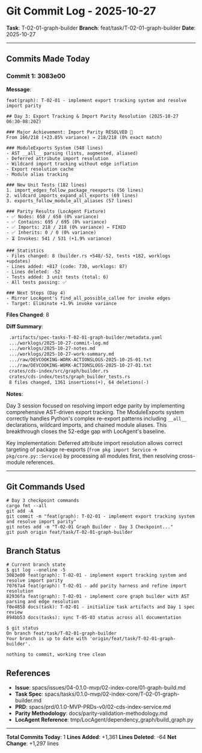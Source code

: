 # Git Commit Log - 2025-10-27

**Task**: T-02-01-graph-builder
**Branch**: feat/task/T-02-01-graph-builder
**Date**: 2025-10-27

---

## Commits Made Today

### Commit 1: 3083e00

**Message**:

```shell
feat(graph): T-02-01 - implement export tracking system and resolve import parity

## Day 3: Export Tracking & Import Parity Resolution (2025-10-27 06:30-08:20Z)

### Major Achievement: Import Parity RESOLVED 🎉
From 166/218 (+23.85% variance) → 218/218 (0% exact match)

### ModuleExports System (548 lines)
- AST __all__ parsing (lists, augmented, aliased)
- Deferred attribute import resolution
- Wildcard import tracking without edge inflation
- Export resolution cache
- Module alias tracking

### New Unit Tests (182 lines)
1. import_edges_follow_package_reexports (56 lines)
2. wildcard_imports_expand_all_exports (69 lines)
3. exports_follow_module_all_aliases (57 lines)

### Parity Results (LocAgent Fixture)
- ✅ Nodes: 658 / 658 (0% variance)
- ✅ Contains: 695 / 695 (0% variance)
- ✅ Imports: 218 / 218 (0% variance) ← FIXED
- ✅ Inherits: 0 / 0 (0% variance)
- ⏳ Invokes: 541 / 531 (+1.9% variance)

### Statistics
- Files changed: 8 (builder.rs +548/-52, tests +182, worklogs +updates)
- Lines added: +817 (code: 730, worklogs: 87)
- Lines deleted: -52
- Tests added: 3 unit tests (total: 6)
- All tests passing: ✅

### Next Steps (Day 4)
- Mirror LocAgent's find_all_possible_callee for invoke edges
- Target: Eliminate +1.9% invoke variance
```

**Files Changed**: 8

**Diff Summary**:

```diff
 .artifacts/spec-tasks-T-02-01-graph-builder/metadata.yaml              |  33 ++--
 .../worklogs/2025-10-27-commit-log.md                                  |  89 ++++++++++
 .../worklogs/2025-10-27-notes.md                                       | 137 +++++++++++++++
 .../worklogs/2025-10-27-work-summary.md                                | 255 ++++++++++++++++++++++++++++
 .../raw/DEVCOOKING-WORK-ACTIONSLOGS-2025-10-25-01.txt                  |  87 ++++++++++
 .../raw/DEVCOOKING-WORK-ACTIONSLOGS-2025-10-27-01.txt                  |  49 ++++++
 crates/cds-index/src/graph/builder.rs                                  | 548 +++++++++++++++++++++++++++++++++++++++++++++---------
 crates/cds-index/tests/graph_builder_tests.rs                          | 182 +++++++++++++++++++
 8 files changed, 1361 insertions(+), 64 deletions(-)
```

**Notes**:

Day 3 session focused on resolving import edge parity by implementing comprehensive AST-driven export tracking. The ModuleExports system correctly handles Python's complex re-export patterns including `__all__` declarations, wildcard imports, and chained module aliases. This breakthrough closes the 52-edge gap with LocAgent's baseline.

Key implementation: Deferred attribute import resolution allows correct targeting of package re-exports (`from pkg import Service` → `pkg/core.py::Service`) by processing all modules first, then resolving cross-module references.

---

## Git Commands Used

```shell
# Day 3 checkpoint commands
cargo fmt --all
git add -A
git commit -m "feat(graph): T-02-01 - implement export tracking system and resolve import parity"
git notes add -m "T-02-01 Graph Builder - Day 3 Checkpoint..."
git push origin feat/task/T-02-01-graph-builder
```

## Branch Status

```shell
# Current branch state
$ git log --oneline -5
3083e00 feat(graph): T-02-01 - implement export tracking system and resolve import parity
70767a4 feat(graph): T-02-01 - add parity harness and refine import resolution
82936fa feat(graph): T-02-01 - implement core graph builder with AST parsing and edge resolution
f0e4858 docs(task): T-02-01 - initialize task artifacts and Day 1 spec review
894bb53 docs(tasks): sync T-05-03 status across all documentation

$ git status
On branch feat/task/T-02-01-graph-builder
Your branch is up to date with 'origin/feat/task/T-02-01-graph-builder'.

nothing to commit, working tree clean
```

## References

- **Issue**: spacs/issues/04-0.1.0-mvp/02-index-core/01-graph-build.md
- **Task Spec**: spacs/tasks/0.1.0-mvp/02-index-core/T-02-01-graph-builder.md
- **PRD**: spacs/prd/0.1.0-MVP-PRDs-v0/02-cds-index-service.md
- **Parity Methodology**: docs/parity-validation-methodology.md
- **LocAgent Reference**: tmp/LocAgent/dependency_graph/build_graph.py

---

**Total Commits Today**: 1
**Lines Added**: +1,361
**Lines Deleted**: -64
**Net Change**: +1,297 lines
